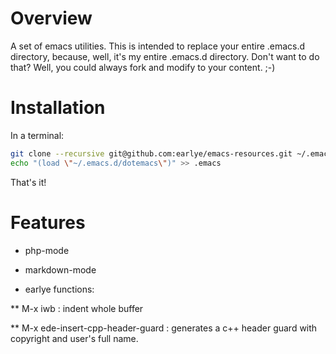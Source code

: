 # Overview

A set of emacs utilities. This is intended to replace your entire
.emacs.d directory, because, well, it's my entire .emacs.d
directory. Don't want to do that? Well, you could always fork and
modify to your content. ;-)

# Installation

In a terminal:
```bash
git clone --recursive git@github.com:earlye/emacs-resources.git ~/.emacs.d
echo "(load \"~/.emacs.d/dotemacs\")" >> .emacs
```

That's it!

# Features

* php-mode

* markdown-mode

* earlye functions:

** M-x iwb : indent whole buffer

** M-x ede-insert-cpp-header-guard : generates a c++ header guard with
   copyright and user's full name.
